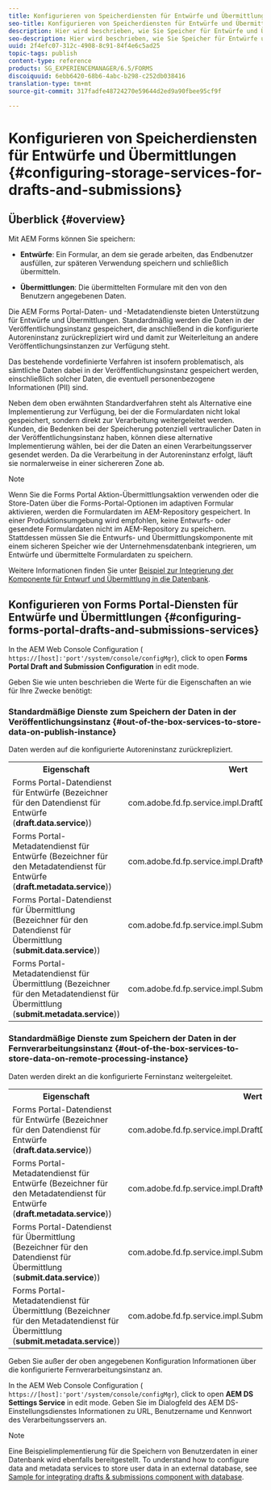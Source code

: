 ```yaml
---
title: Konfigurieren von Speicherdiensten für Entwürfe und Übermittlungen
seo-title: Konfigurieren von Speicherdiensten für Entwürfe und Übermittlungen
description: Hier wird beschrieben, wie Sie Speicher für Entwürfe und Übermittlungen konfigurieren
seo-description: Hier wird beschrieben, wie Sie Speicher für Entwürfe und Übermittlungen konfigurieren
uuid: 2f4efc07-312c-4908-8c91-84f4e6c5ad25
topic-tags: publish
content-type: reference
products: SG_EXPERIENCEMANAGER/6.5/FORMS
discoiquuid: 6ebb6420-68b6-4abc-b298-c252db038416
translation-type: tm+mt
source-git-commit: 317fadfe48724270e59644d2ed9a90fbee95cf9f

---
```



# Konfigurieren von Speicherdiensten für Entwürfe und Übermittlungen {#configuring-storage-services-for-drafts-and-submissions}

## Überblick {#overview}

Mit AEM Forms können Sie speichern:

* **Entwürfe**: Ein Formular, an dem sie gerade arbeiten, das Endbenutzer ausfüllen, zur späteren Verwendung speichern und schließlich übermitteln.

* **Übermittlungen**: Die übermittelten Formulare mit den von den Benutzern angegebenen Daten.

Die AEM Forms Portal-Daten- und -Metadatendienste bieten Unterstützung für Entwürfe und Übermittlungen. Standardmäßig werden die Daten in der Veröffentlichungsinstanz gespeichert, die anschließend in die konfigurierte Autoreninstanz zurückrepliziert wird und damit zur Weiterleitung an andere Veröffentlichungsinstanzen zur Verfügung steht.

Das bestehende vordefinierte Verfahren ist insofern problematisch, als sämtliche Daten dabei in der Veröffentlichungsinstanz gespeichert werden, einschließlich solcher Daten, die eventuell personenbezogene Informationen (PII) sind.

Neben dem oben erwähnten Standardverfahren steht als Alternative eine Implementierung zur Verfügung, bei der die Formulardaten nicht lokal gespeichert, sondern direkt zur Verarbeitung weitergeleitet werden. Kunden, die Bedenken bei der Speicherung potenziell vertraulicher Daten in der Veröffentlichungsinstanz haben, können diese alternative Implementierung wählen, bei der die Daten an einen Verarbeitungsserver gesendet werden. Da die Verarbeitung in der Autoreninstanz erfolgt, läuft sie normalerweise in einer sichereren Zone ab.

>[!NOTE]
>
>Wenn Sie die Forms Portal Aktion-Übermittlungsaktion verwenden oder die Store-Daten über die Forms-Portal-Optionen im adaptiven Formular aktivieren, werden die Formulardaten im AEM-Repository gespeichert. In einer Produktionsumgebung wird empfohlen, keine Entwurfs- oder gesendete Formulardaten nicht im AEM-Repository zu speichern. Stattdessen müssen Sie die Entwurfs- und Übermittlungskomponente mit einem sicheren Speicher wie der Unternehmensdatenbank integrieren, um Entwürfe und übermittelte Formulardaten zu speichern.
>
>Weitere Informationen finden Sie unter [Beispiel zur Integrierung der Komponente für Entwurf und Übermittlung in die Datenbank](/help/forms/using/integrate-draft-submission-database.md).

## Konfigurieren von Forms Portal-Diensten für Entwürfe und Übermittlungen {#configuring-forms-portal-drafts-and-submissions-services}

In the AEM Web Console Configuration ( `https://[host]:'port'/system/console/configMgr`), click to open **Forms Portal Draft and Submission Configuration** in edit mode.

Geben Sie wie unten beschrieben die Werte für die Eigenschaften an wie für Ihre Zwecke benötigt:

### Standardmäßige Dienste zum Speichern der Daten in der Veröffentlichungsinstanz {#out-of-the-box-services-to-store-data-on-publish-instance}

Daten werden auf die konfigurierte Autoreninstanz zurückrepliziert.

<table>
 <tbody>
  <tr>
   <th>Eigenschaft</th>
   <th>Wert</th>
  </tr>
  <tr>
   <td>Forms Portal-Datendienst für Entwürfe (Bezeichner für den Datendienst für Entwürfe (<strong>draft.data.service</strong>))</td>
   <td>com.adobe.fd.fp.service.impl.DraftDataServiceImpl<br /> </td>
  </tr>
  <tr>
   <td>Forms Portal-Metadatendienst für Entwürfe (Bezeichner für den Metadatendienst für Entwürfe (<strong>draft.metadata.service</strong>))</td>
   <td>com.adobe.fd.fp.service.impl.DraftMetadataServiceImpl<br /> </td>
  </tr>
  <tr>
   <td>Forms Portal-Datendienst für Übermittlung (Bezeichner für den Datendienst für Übermittlung (<strong>submit.data.service</strong>))</td>
   <td>com.adobe.fd.fp.service.impl.SubmitDataServiceImpl<br /> </td>
  </tr>
  <tr>
   <td>Forms Portal-Metadatendienst für Übermittlung (Bezeichner für den Metadatendienst für Übermittlung (<strong>submit.metadata.service</strong>))</td>
   <td>com.adobe.fd.fp.service.impl.SubmitMetadataServiceImpl<br /> </td>
  </tr>
 </tbody>
</table>

### Standardmäßige Dienste zum Speichern der Daten in der Fernverarbeitungsinstanz {#out-of-the-box-services-to-store-data-on-remote-processing-instance}

Daten werden direkt an die konfigurierte Ferninstanz weitergeleitet.

<table>
 <tbody>
  <tr>
   <th>Eigenschaft</th>
   <th>Wert</th>
  </tr>
  <tr>
   <td>Forms Portal-Datendienst für Entwürfe (Bezeichner für den Datendienst für Entwürfe (<strong>draft.data.service</strong>))</td>
   <td>com.adobe.fd.fp.service.impl.DraftDataServiceRemoteImpl<br /> </td>
  </tr>
  <tr>
   <td>Forms Portal-Metadatendienst für Entwürfe (Bezeichner für den Metadatendienst für Entwürfe (<strong>draft.metadata.service</strong>))</td>
   <td>com.adobe.fd.fp.service.impl.DraftMetadataServiceRemoteImpl<br /> </td>
  </tr>
  <tr>
   <td>Forms Portal-Datendienst für Übermittlung (Bezeichner für den Datendienst für Übermittlung (<strong>submit.data.service</strong>))</td>
   <td>com.adobe.fd.fp.service.impl.SubmitDataServiceRemoteImpl<br /> </td>
  </tr>
  <tr>
   <td>Forms Portal-Metadatendienst für Übermittlung (Bezeichner für den Metadatendienst für Übermittlung (<strong>submit.metadata.service</strong>))</td>
   <td>com.adobe.fd.fp.service.impl.SubmitMetadataServiceRemoteImpl<br /> </td>
  </tr>
 </tbody>
</table>

Geben Sie außer der oben angegebenen Konfiguration Informationen über die konfigurierte Fernverarbeitungsinstanz an.

In the AEM Web Console Configuration ( `https://[host]:'port'/system/console/configMgr`), click to open **AEM DS Settings Service** in edit mode. Geben Sie im Dialogfeld des AEM DS-Einstellungsdienstes Informationen zu URL, Benutzername und Kennwort des Verarbeitungsservers an.

>[!NOTE]
>
>Eine Beispielimplementierung für die Speichern von Benutzerdaten in einer Datenbank wird ebenfalls bereitgestellt. To understand how to configure data and metadata services to store user data in an external database, see [Sample for integrating drafts &amp; submissions component with database](/help/forms/using/integrate-draft-submission-database.md).

